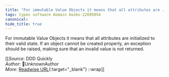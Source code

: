 ```yaml
---
title: "For immutable Value Objects it means that all attributes are ..."
tags: types software domain books-22695054
canonical: 
hide_title: true
---
```


For immutable Value Objects it means that all attributes are initialized to their valid state. If an object cannot be created properly, an exception should be raised, making sure that an invalid value is not returned.


[[_Source_: DDD Quickly<br>
_Author_: UnknownAuthor<br>
_More_: [Readwise URL](https://readwise.io/open/446271390){:target="_blank"}
::wrap]]